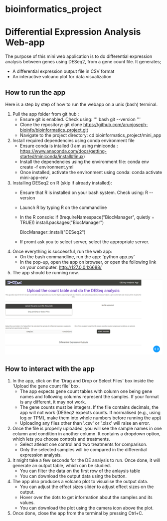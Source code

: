 # bioinformatics_project

# Differential Expression Analysis Web-app

The purpose of this mini web application is to do differential expression analysis between genes using DESeq2, from a gene count file. It generates;
- A differential expression output file in CSV format
- An interactive volcano plot for data visualization 

## How to run the app
Here is a step by step of how to run the webapp on a unix (bash) terminal.
1. Pull the app folder from git hub : 
    * Ensure git is enabled. Check using:
        ''' bash
        git --version
        '''
    * Clone the repository: 
        git clone https://github.com/arunjoseph-bioinfo/bioinformatics_project.git
    * Navigate to the project directory: 
        cd bioinformatics_project/mini_app
2. Install required dependencies using conda environment file 
    * Ensure conda is intalled (I am using miniconda : https://www.anaconda.com/docs/getting-started/miniconda/install#linux)
    * Install the dependencies using the environment file: 
        conda env create -f environment.yml
    * Once installed, activate the environment using conda: 
        conda activate mini-app-env
3. Installing DESeq2 on R (skip if already installed):
    * Ensure that R is installed on your bash system. Check using:
        R --version
    * Launch R by typing R on the commandline
    * In the R console:
        if (!requireNamespace("BiocManager", quietly = TRUE))
            install.packages("BiocManager")

        BiocManager::install("DESeq2")
    * If promt ask you to select server, select the appropriate server.
4. Once everything is successful, run the web app:
    * On the bash commandline, run the app:
        'python app.py'
    * In the pop-up, open the app on browser, or open the following link on your computer. 
        http://127.0.0.1:6688/
5. The app should be running now.

![alt text](image.png)

## How to interact with the app
1. In the app, click on the 'Drag and Drop or Select Files' box inside the 'Upload the gene count file' box.
    * The app expects gene count tables with column one being gene names and following columns represent the samples. If your format is any different, it may not work.
    * The gene counts must be integers. If the file contains decimals, the app will not work (DESeq2 expects counts. If normalised (e.g., using log or TPM), make them into whole numbers before running the app)
    * Uploading any files other than '.csv' or '.xlsx' will raise an error.
2. Once the file is properly uploaded, you will see the sample names in one column and condition in another column. It contains a dropdown option, which lets you choose controls and treatments. 
    * Select atleast one control and two treatments for comparison.
    * Only the selected samples will be compared in the differential expression analysis.
3. It might take a few seconds for the DE analysis to run. Once done, it will generate an output table, which can be studied.
    * You can filter the data on the first row of the anlaysis table
    * You can download the output data using the button.
4. The app also produces a volcano plot to visualise the output data.
    * You can adjust the effect sizes slider to adjust effect sizes on the output.
    * Hover over the dots to get information about the samples and its values.
    * You can download the plot using the camera icon above the plot.
5. Once done, close the app from the terminal by pressing Ctrl+C.

